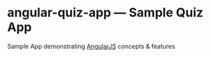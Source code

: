# angular-quiz-app — Sample Quiz App
Sample App demonstrating [AngularJS](http://angularjs.org/) concepts & features

